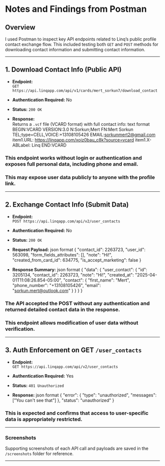 # Notes and Findings from Postman

## Overview  
I used Postman to inspect key API endpoints related to Linq’s public profile contact exchange flow. This included testing both `GET` and `POST` methods for downloading contact information and submitting contact information.

---

## 1. Download Contact Info (Public API)

- **Endpoint:**  
  `GET https://api.linqapp.com/api/v1/cards/mert_sorkun7/download_contact`

- **Authentication Required:** No  
- **Status:** `200 OK`  
- **Response:**  
  Returns a `.vcf` file (VCARD format) with full contact info:
  text format
  BEGIN:VCARD
  VERSION:3.0
  N:Sorkun;Mert
  FN:Mert Sorkun
  TEL;type=CELL,VOICE:+13108105426
  EMAIL:sorkunmert2@gmail.com
  item1.URL: https://linqapp.com/xoiz0bau_c8k?source=vcard
  item1.X-ABLabel: Linq
  END:VCARD

### This endpoint works without login or authentication and exposes full personal data, including phone and email.
### This may expose user data publicly to anyone with the profile link.

---
 
## 2. Exchange Contact Info (Submit Data)

- **Endpoint:**  
  `POST https://api.linqapp.com/api/v2/user_contacts`

- **Authentication Required:** No  
- **Status:** `200 OK`  
- **Request Payload:**
  json format
  {
    "contact_id": 2263723,
    "user_id": 563098,
    "form_fields_attributes": [],
    "note": "Hi!",
    "created_from_card_id": 634775,
    "is_accept_marketing": false
  }
  
- **Response Summary:**
  json format
  {
    "data": {
      "user_contact": {
        "id": 3205134,
        "contact_id": 2263723,
        "note": "Hi!",
        "created_at": "2025-04-01T11:08:26.854-05:00",
        "contact": {
          "first_name": "Mert",
          "phone_number": "+13108105426",
          "email": "sorkun.mert@outlook.com"
        }
      }
    }
  }
 

### The API accepted the POST without any authentication and returned detailed contact data in the response.
### This endpoint allows modification of user data without verification.

---

## 3. Auth Enforcement on GET `/user_contacts`

- **Endpoint:**  
  `GET https://api.linqapp.com/api/v2/user_contacts`

- **Authentication Required:** Yes  
- **Status:** `401 Unauthorized`  
- **Response:**
  json format
  {
    "error": {
      "type": "unauthorized",
      "messages": ["You can't see that"]
    },
    "status": "unauthorized"
  }
  

### This is expected and confirms that access to user-specific data is appropriately restricted.

---

### Screenshots  
Supporting screenshots of each API call and payloads are saved in the `/screenshots` folder for reference.

---

